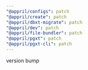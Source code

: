 ```yaml
---
"@appril/configs": patch
"@appril/create": patch
"@appril/dbxt-migrate": patch
"@appril/dev": patch
"@appril/file-bundler": patch
"@appril/pgxt": patch
"@appril/pgxt-cli": patch
---
```


version bump
